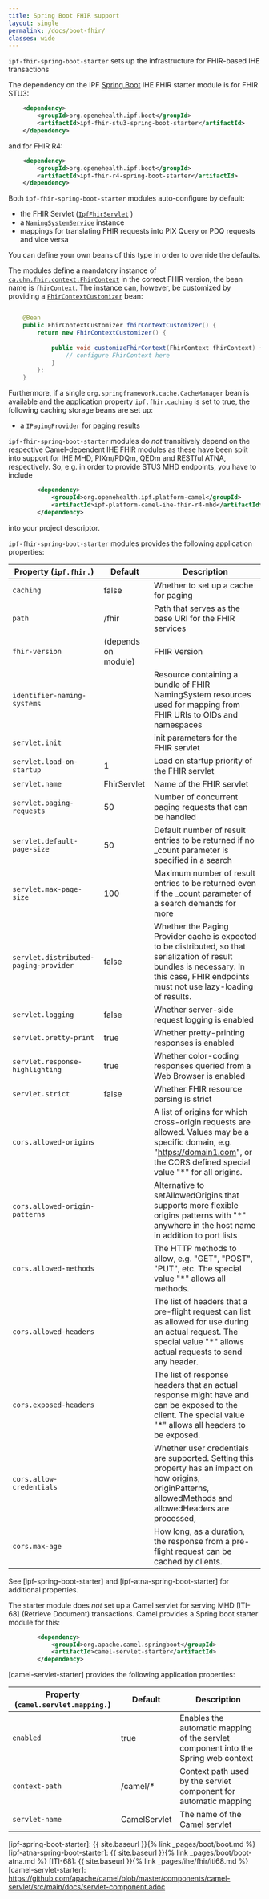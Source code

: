 ```yaml
---
title: Spring Boot FHIR support
layout: single
permalink: /docs/boot-fhir/
classes: wide
---
```


`ipf-fhir-spring-boot-starter` sets up the infrastructure for FHIR-based IHE transactions
 
The dependency on the IPF [Spring Boot] IHE FHIR starter module is for FHIR STU3:

```xml
    <dependency>
        <groupId>org.openehealth.ipf.boot</groupId>
        <artifactId>ipf-fhir-stu3-spring-boot-starter</artifactId>
    </dependency>
```

and for FHIR R4:

```xml
    <dependency>
        <groupId>org.openehealth.ipf.boot</groupId>
        <artifactId>ipf-fhir-r4-spring-boot-starter</artifactId>
    </dependency>
```


Both `ipf-fhir-spring-boot-starter` modules auto-configure by default:
 
* the FHIR Servlet ([`IpfFhirServlet`](../apidocs/org/openehealth/ipf/boot/fhir/IpfBootFhirServlet.html) )
* a [`NamingSystemService`](../apidocs/org/openehealth/ipf/commons/ihe/fhir/support/DefaultNamingSystemServiceImpl.html) instance
* mappings for translating FHIR requests into PIX Query or PDQ requests and vice versa

You can define your own beans of this type in order to override the defaults.

The modules define a mandatory instance of [`ca.uhn.fhir.context.FhirContext`](https://hapifhir.io/apidocs/ca/uhn/fhir/context/FhirContext.html) 
in the correct FHIR version, the bean name is `fhirContext`. The instance can, however, be customized by providing a 
[`FhirContextCustomizer`](../apidocs/org/openehealth/ipf/boot/fhir/FhirContextCustomizer.html) bean:

```java

    @Bean
    public FhirContextCustomizer fhirContextCustomizer() {
        return new FhirContextCustomizer() {
            
            public void customizeFhirContext(FhirContext fhirContext) {
                // configure FhirContext here
            }
        };
    }
```

Furthermore, if a single `org.springframework.cache.CacheManager` bean is available and the application
property `ipf.fhir.caching` is set to true, the following caching storage beans are set up:

* a `IPagingProvider` for [paging results](http://hapifhir.io/doc_rest_server.html#Paging_Providers)


`ipf-fhir-spring-boot-starter` modules do *not*  transitively depend on the respective Camel-dependent IHE FHIR
modules as these have been split into support for IHE MHD, PIXm/PDQm, QEDm and RESTful ATNA, respectively. 
So, e.g. in order to provide STU3 MHD endpoints, you have to include

```xml
        <dependency>
            <groupId>org.openehealth.ipf.platform-camel</groupId>
            <artifactId>ipf-platform-camel-ihe-fhir-r4-mhd</artifactId>
        </dependency>
```

into your project descriptor.


`ipf-fhir-spring-boot-starter` modules provides the following application properties:

| Property (`ipf.fhir.`)                | Default             | Description                                                                                                                                                                               |
|---------------------------------------|---------------------|-------------------------------------------------------------------------------------------------------------------------------------------------------------------------------------------|
| `caching`                             | false               | Whether to set up a cache for paging                                                                                                                                                      |
| `path`                                | /fhir               | Path that serves as the base URI for the FHIR services                                                                                                                                    |
| `fhir-version`                        | (depends on module) | FHIR Version                                                                                                                                                                              | 
| `identifier-naming-systems`           |                     | Resource containing a bundle of FHIR NamingSystem resources used for mapping from FHIR URIs to OIDs and namespaces                                                                        |
| `servlet.init`                        |                     | init parameters for the FHIR servlet                                                                                                                                                      |
| `servlet.load-on-startup`             | 1                   | Load on startup priority of the FHIR servlet                                                                                                                                              |
| `servlet.name`                        | FhirServlet         | Name of the FHIR servlet                                                                                                                                                                  |
| `servlet.paging-requests`             | 50                  | Number of concurrent paging requests that can be handled                                                                                                                                  |
| `servlet.default-page-size`           | 50                  | Default number of result entries to be returned if no _count parameter is specified in a search                                                                                           |
| `servlet.max-page-size`               | 100                 | Maximum number of result entries to be returned even if the _count parameter of a search demands for more                                                                                 |
| `servlet.distributed-paging-provider` | false               | Whether the Paging Provider cache is expected to be distributed, so that serialization of result bundles is necessary. In this case, FHIR endpoints must not use lazy-loading of results. |
| `servlet.logging`                     | false               | Whether server-side request logging is enabled                                                                                                                                            |
| `servlet.pretty-print`                | true                | Whether pretty-printing responses is enabled                                                                                                                                              |
| `servlet.response-highlighting`       | true                | Whether color-coding responses queried from a Web Browser is enabled                                                                                                                      |
| `servlet.strict`                      | false               | Whether FHIR resource parsing is strict                                                                                                                                                   |
| `cors.allowed-origins`                |                     | A list of origins for which cross-origin requests are allowed. Values may be a specific domain, e.g. "https://domain1.com", or the CORS defined special value "*" for all origins.        | 
| `cors.allowed-origin-patterns`        |                     | Alternative to setAllowedOrigins that supports more flexible origins patterns with "*" anywhere in the host name in addition to port lists                                                | 
| `cors.allowed-methods`                |                     | The HTTP methods to allow, e.g. "GET", "POST", "PUT", etc. The special value "*" allows all methods.                                                                                      | 
| `cors.allowed-headers`                |                     | The list of headers that a pre-flight request can list as allowed for use during an actual request. The special value "*" allows actual requests to send any header.                      | 
| `cors.exposed-headers`                |                     | The list of response headers that an actual response might have and can be exposed to the client. The special value "*" allows all headers to be exposed.                                 | 
| `cors.allow-credentials`              |                     | Whether user credentials are supported. Setting this property has an impact on how origins, originPatterns, allowedMethods and allowedHeaders are processed,                              | 
| `cors.max-age`                        |                     | How long, as a duration, the response from a pre-flight request can be cached by clients.                                                                                                 | 

See [ipf-spring-boot-starter] and [ipf-atna-spring-boot-starter] for additional properties.


The starter module does *not* set up a Camel servlet for serving MHD [ITI-68] (Retrieve Document) transactions.
Camel provides a Spring boot starter module for this:

```xml
        <dependency>
            <groupId>org.apache.camel.springboot</groupId>
            <artifactId>camel-servlet-starter</artifactId>
        </dependency>
```

[camel-servlet-starter] provides the following application properties:

| Property (`camel.servlet.mapping.`) | Default      | Description                                                                        |
|-------------------------------------|--------------|------------------------------------------------------------------------------------|
| `enabled`                           | true         | Enables the automatic mapping of the servlet component into the Spring web context |
| `context-path`                      | /camel/*     | Context path used by the servlet component for automatic mapping                   |
| `servlet-name`                      | CamelServlet | The name of the Camel servlet                                                      |

[Spring Boot]: https://projects.spring.io/spring-boot/
[ipf-spring-boot-starter]: {{ site.baseurl }}{% link _pages/boot/boot.md %}
[ipf-atna-spring-boot-starter]: {{ site.baseurl }}{% link _pages/boot/boot-atna.md %}
[ITI-68]: {{ site.baseurl }}{% link _pages/ihe/fhir/iti68.md %}
[camel-servlet-starter]: https://github.com/apache/camel/blob/master/components/camel-servlet/src/main/docs/servlet-component.adoc
